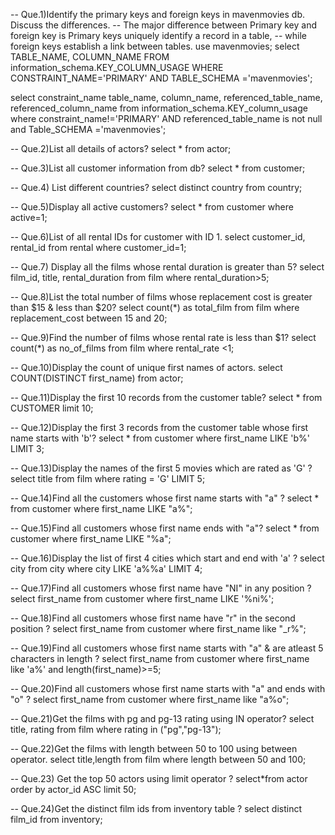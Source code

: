 -- Que.1)Identify the primary keys and foreign keys in mavenmovies db. Discuss the differences.
-- The major difference between Primary key and foreign key is Primary keys uniquely identify a record in a table, 
--  while foreign keys establish a link between tables. 
use mavenmovies;
select TABLE_NAME, COLUMN_NAME 
FROM
information_schema.KEY_COLUMN_USAGE
WHERE CONSTRAINT_NAME='PRIMARY'
AND TABLE_SCHEMA ='mavenmovies';

select
constraint_name
table_name,
column_name,
referenced_table_name,
referenced_column_name
from
 information_schema.KEY_column_usage 
where
constraint_name!='PRIMARY'
 AND referenced_table_name is not 
 null
  and Table_SCHEMA ='mavenmovies';

-- Que.2)List all details of actors?
select * from actor;

-- Que.3)List all customer information from db?
select * from customer;
 
-- Que.4) List different countries?
select distinct country from country;
 
-- Que.5)Display all active customers?
select * from customer where active=1;
 
-- Que.6)List of all rental IDs for customer with ID 1.
select customer_id, rental_id from rental where customer_id=1;
 
-- Que.7) Display all the films whose rental duration is greater than 5?
select film_id, title, rental_duration from film where rental_duration>5;
 
-- Que.8)List the total number of films whose replacement cost is greater than $15 & less than $20?
select count(*) as total_film from film where replacement_cost between 15 and 20;
 
-- Que.9)Find the number of films whose rental rate is less than $1?
select count(*) as no_of_films from film where rental_rate <1;

-- Que.10)Display the count of unique first names of actors.
select COUNT(DISTINCT first_name) from actor;

-- Que.11)Display the first 10 records from the customer table?
select * from CUSTOMER limit 10;
  
-- Que.12)Display the first 3 records from the customer table whose first name starts with 'b'?
select * from customer where first_name LIKE 'b%' LIMIT 3;

-- Que.13)Display the names of the first 5 movies which are rated as 'G' ?
select title from film where rating = 'G' LIMIT 5;

-- Que.14)Find all the customers whose first name starts with "a" ?
select * from customer where first_name LIKE "a%";

-- Que.15)Find all customers whose first name ends with "a"?
select * from customer where first_name LIKE "%a";

-- Que.16)Display the list of first 4 cities which start and end with 'a' ?
select city from city where city LIKE 'a%%a' LIMIT 4;

-- Que.17)Find all customers whose first name have "NI" in any position ?
select first_name from customer where first_name LIKE '%ni%';

-- Que.18)Find all customers whose first name have "r" in the second position ?
select first_name from customer where first_name like "_r%";

-- Que.19)Find all customers whose first name starts with "a" & are atleast 5 characters in length ?
select first_name from customer where first_name like 'a%' and length(first_name)>=5;

-- Que.20)Find all customers whose first name starts with "a" and ends with "o" ?
select first_name from customer where first_name like "a%o";

-- Que.21)Get the films with pg and pg-13 rating using IN operator?
select title, rating from film where rating in ("pg","pg-13");

-- Que.22)Get the films with length between 50 to 100 using between operator.
select title,length from film where length between 50 and 100;

-- Que.23) Get the top 50 actors using limit operator ?
select*from actor order by actor_id ASC limit 50;

-- Que.24)Get the distinct film ids from inventory table ?
select distinct film_id from inventory;
